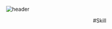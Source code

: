 ![header](https://capsule-render.vercel.app/api?type=wave&color=auto&height=300&section=header&text=HuiYeong&fontSize=90)

          
<div align="center">
  #Skill
</div>
